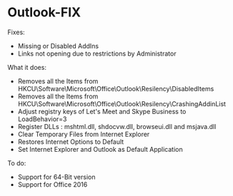 # Outlook-FIX

Fixes:
- Missing or Disabled AddIns
- Links not opening due to restrictions by Administrator

What it does:
- Removes all the Items from HKCU\Software\Microsoft\Office\Outlook\Resilency\DisabledItems
- Removes all the Items from HKCU\Software\Microsoft\Office\Outlook\Resilency\CrashingAddinList
- Adjust registry keys of Let's Meet and Skype Business to LoadBehavior=3
- Register DLLs : mshtml.dll, shdocvw.dll, browseui.dll and msjava.dll
- Clear Temporary Files from Internet Explorer
- Restores Internet Options to Default
- Set Internet Explorer and Outlook as Default Application

To do:
- Support for 64-Bit version
- Support for Office 2016
